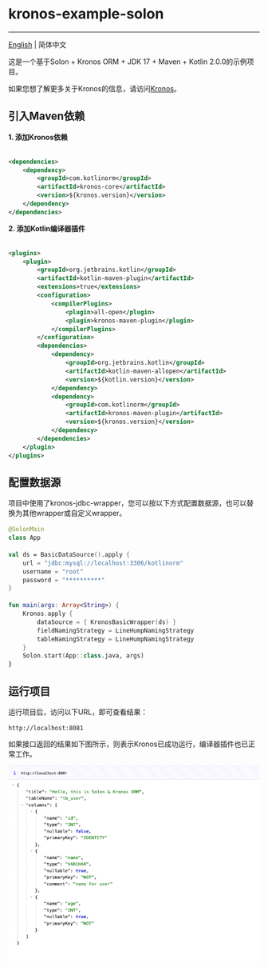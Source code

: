 # kronos-example-solon

-------------------------

[English](https://github.com/Kronos-orm/kronos-example-solon/blob/main/README.md) | 简体中文

这是一个基于Solon + Kronos ORM + JDK 17 + Maven + Kotlin 2.0.0的示例项目。

如果您想了解更多关于Kronos的信息，请访问[Kronos](https://www.kotlinorm.com/)。

## 引入Maven依赖

**1. 添加Kronos依赖**

```xml

<dependencies>
    <dependency>
        <groupId>com.kotlinorm</groupId>
        <artifactId>kronos-core</artifactId>
        <version>${kronos.version}</version>
    </dependency>
</dependencies>
```

**2. 添加Kotlin编译器插件**

```xml

<plugins>
    <plugin>
        <groupId>org.jetbrains.kotlin</groupId>
        <artifactId>kotlin-maven-plugin</artifactId>
        <extensions>true</extensions>
        <configuration>
            <compilerPlugins>
                <plugin>all-open</plugin>
                <plugin>kronos-maven-plugin</plugin>
            </compilerPlugins>
        </configuration>
        <dependencies>
            <dependency>
                <groupId>org.jetbrains.kotlin</groupId>
                <artifactId>kotlin-maven-allopen</artifactId>
                <version>${kotlin.version}</version>
            </dependency>
            <dependency>
                <groupId>com.kotlinorm</groupId>
                <artifactId>kronos-maven-plugin</artifactId>
                <version>${kronos.version}</version>
            </dependency>
        </dependencies>
    </plugin>
</plugins>
```

## 配置数据源

项目中使用了kronos-jdbc-wrapper，您可以按以下方式配置数据源，也可以替换为其他wrapper或自定义wrapper。

```kotlin
@SolonMain
class App

val ds = BasicDataSource().apply {
    url = "jdbc:mysql://localhost:3306/kotlinorm"
    username = "root"
    password = "**********"
}

fun main(args: Array<String>) {
    Kronos.apply {
        dataSource = { KronosBasicWrapper(ds) }
        fieldNamingStrategy = LineHumpNamingStrategy
        tableNamingStrategy = LineHumpNamingStrategy
    }
    Solon.start(App::class.java, args)
}
```

## 运行项目

运行项目后，访问以下URL，即可查看结果：

```
http://localhost:8081
```

如果接口返回的结果如下图所示，则表示Kronos已成功运行，编译器插件也已正常工作。

![screen](https://github.com/Kronos-orm/kronos-example-solon/blob/main/screenshot/img.png?raw=true)

